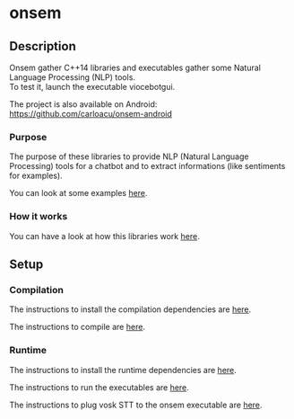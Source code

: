 # onsem

## Description

Onsem gather C++14 libraries and executables gather some Natural Language Processing (NLP) tools.<br />
To test it, launch the executable viocebotgui.

The project is also available on Android: https://github.com/carloacu/onsem-android


### Purpose

The purpose of these libraries to provide NLP (Natural Language Processing) tools for a chatbot and to extract informations (like sentiments for examples).

You can look at some examples [here](doc/EXAMPLES.md).



### How it works

You can have a look at how this libraries work [here](doc/HOW_IT_WORKS.md).



## Setup


### Compilation

The instructions to install the compilation dependencies are [here](doc/INSTALL_COMPILATION_DEPENDENCIES.md).

The instructions to compile are [here](doc/COMPILATION.md).


### Runtime

The instructions to install the runtime dependencies are [here](doc/INSTALL_RUNTIME_DEPENDENCIES.md).

The instructions to run the executables are [here](doc/EXECUTION.md).

The instructions to plug vosk STT to the onsem executable are [here](doc/START_THE_STT.md).


